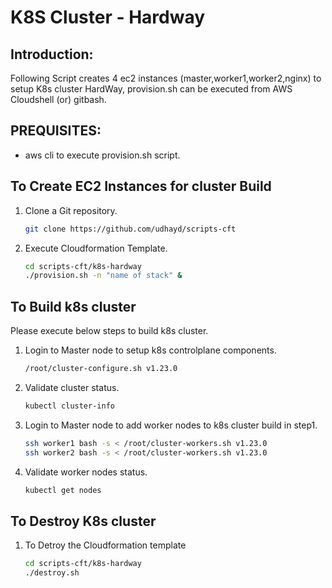 # K8S Cluster - Hardway

## Introduction:
Following Script creates 4 ec2 instances (master,worker1,worker2,nginx) to setup K8s cluster HardWay, provision.sh can be executed from AWS Cloudshell (or) gitbash.

## PREQUISITES: 
- aws cli to execute provision.sh script.

## To Create EC2 Instances for cluster Build
1. Clone a Git repository.
   ```sh
   git clone https://github.com/udhayd/scripts-cft
   ```
2. Execute Cloudformation Template.
   ```sh
   cd scripts-cft/k8s-hardway
   ./provision.sh -n "name of stack" &
   ```

## To Build k8s cluster
Please execute below steps to build k8s cluster. 

1. Login to Master node to setup k8s controlplane components.
   ```sh
   /root/cluster-configure.sh v1.23.0
   ```
2. Validate cluster status.
   ```sh
   kubectl cluster-info
   ```
3. Login to Master node to add worker nodes to k8s cluster build in step1.
   ```sh
   ssh worker1 bash -s < /root/cluster-workers.sh v1.23.0 
   ssh worker2 bash -s < /root/cluster-workers.sh v1.23.0 
   ```
4. Validate worker nodes status.
   ```sh
   kubectl get nodes
   ```

## To Destroy K8s cluster

1. To Detroy the Cloudformation template
   ```sh
   cd scripts-cft/k8s-hardway
   ./destroy.sh
   ```

